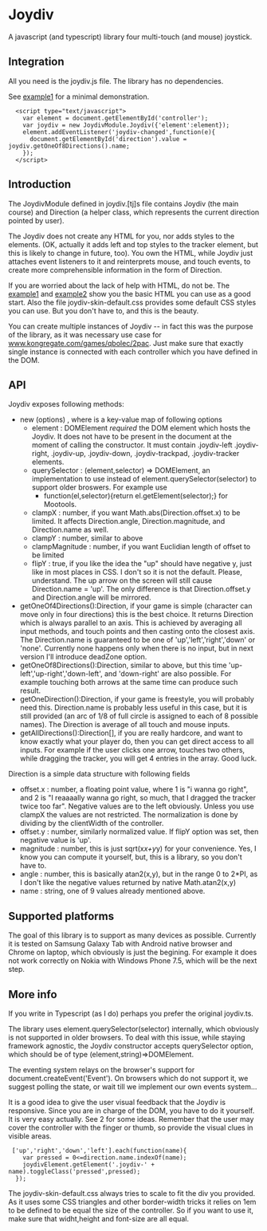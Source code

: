 Joydiv
======

A javascript (and typescript) library four multi-touch (and mouse) joystick.

Integration
-----------

All you need is the joydiv.js file. 
The library has no dependencies.

See [example1](http://vanisoft.pl/~lopuszanski/public/controller/example1/) for a minimal demonstration.
    
      <script type="text/javascript">
        var element = document.getElementById('controller');
        var joydiv = new JoydivModule.Joydiv({'element':element});
        element.addEventListener('joydiv-changed',function(e){
          document.getElementById('direction').value = joydiv.getOneOf8Directions().name;
        });
      </script>

Introduction
-------
The JoydivModule defined in joydiv.[tj]s file contains Joydiv (the main course) 
and Direction (a helper class, which represents the current direction pointed by user).

The Joydiv does not create any HTML for you, nor adds styles to the elements.
(OK, actually it adds left and top styles to the tracker element, but this is likely to change in future, too).
You own the HTML, while Joydiv just attaches event listeners to it and reinterprets mouse, and touch events, to create more comprehensible information in the form of Direction.

If you are worried about the lack of help with HTML, do not be.
The [example1](http://vanisoft.pl/~lopuszanski/public/controller/example1/) and [example2](http://vanisoft.pl/~lopuszanski/public/controller/example2/) show you the basic HTML you can use as a good start.
Also the file joydiv-skin-default.css provides some default CSS styles you can use. 
But you don't have to, and this is the beauty.

You can create multiple instances of Joydiv -- in fact this was the purpose of the library,
as it was necessary use case for www.kongregate.com/games/qbolec/2pac.
Just make sure that exactly single instance is connected with each controller which you have defined in the DOM.

API
-----

Joydiv exposes following methods:
* new (options) , where is a key-value map of following options
  * element : DOMElement _required_ the DOM element which hosts the Joydiv. It does not have to be present in the document at the moment of calling the constructor. It must contain .joydiv-left .joydiv-right, .joydiv-up, .joydiv-down, .joydiv-trackpad, .joydiv-tracker elements.
  * querySelector : (element,selector) => DOMElement, an implementation to use instead of element.querySelector(selector) to support older broswers. For example use 
    *  function(el,selector){return el.getElement(selector);} for Mootools.
  * clampX : number, if you want Math.abs(Direction.offset.x) to be limited. It affects Direction.angle, Direction.magnitude, and Direction.name as well.
  * clampY : number, similar to above
  * clampMagnitude : number, if you want Euclidian length of offset to be limited
  * flipY : true, if you like the idea the "up" should have negative y, just like in most places in CSS. I don't so it is not the default. Please, understand. The up arrow on the screen will still cause Direction.name = 'up'. The only difference is that Direction.offset.y and Direction.angle will be mirrored.
* getOneOf4Directions():Direction, if your game is simple (character can move only in four directions) this is the best choice. It returns Direction which is always parallel to an axis. This is achieved by averaging all input methods, and touch points and then casting onto the closest axis. The Direction.name is guaranteed to be one of 'up','left','right','down' or 'none'. Currently none happens only when there is no input, but in next version I'll introduce deadZone option.
* getOneOf8Directions():Direction, similar to above, but this time 'up-left','up-right','down-left', and 'down-right' are also possible. For example touching both arrows at the same time can produce such result.
* getOneDirection():Direction, if your game is freestyle, you will probably need this. Direction.name is probably less useful in this case, but it is still provided (an arc of 1/8 of full circle is assigned to each of 8 possible names). The Direction is average of all touch and mouse inputs.
* getAllDirections():Direction[], if you are really hardcore, and want to know exactly what your player do, then you can get direct access to all inputs. For example if the user clicks one arrow, touches two others, while dragging the tracker, you will get 4 entries in the array. Good luck.

Direction is a simple data structure with following fields
* offset.x : number, a floating point value, where 1 is "i wanna go right", and 2 is "I reaaaally wanna go right, so much, that I dragged the tracker twice too far". Negative values are to the left obviously. Unless you use clampX the values are not restricted. The normalization is done by dividing by the clientWidth of the controller.
* offset.y : number, similarly normalized value. If flipY option was set, then negative value is 'up'.
* magnitude : number, this is just sqrt(x*x+y*y) for your convenience. Yes, I know you can compute it yourself, but, this is a library, so you don't have to.
* angle : number, this is basically atan2(x,y), but in the range 0 to 2*PI, as I don't like the negative values returned by native Math.atan2(x,y)
* name : string, one of 9 values already mentioned above. 


Supported platforms
-------------------
The goal of this library is to support as many devices as possible.
Currently it is tested on Samsung Galaxy Tab with Android native browser and Chrome on laptop,
which obviously is just the begining.
For example it does not work correctly on Nokia with Windows Phone 7.5, which will be the next step.


More info
---------
If you write in Typescript (as I do) perhaps you prefer the original joydiv.ts.

The library uses element.querySelector(selector) internally, 
which obviously is not supported in older browsers.
To deal with this issue, while staying framework agnostic, 
the Joydiv constructor accepts querySelector option,
which should be of type (element,string)=>DOMElement.

The eventing system relays on the browser's support for document.createEvent('Event').
On browsers which do not support it, we suggest polling the state,
or wait till we implement our own events system...

It is a good idea to give the user visual feedback that the Joydiv is responsive.
Since you are in charge of the DOM, you have to do it yourself.
It is very easy actually.
See 
2 for some ideas.
Remember that the user may cover the controller with the finger or thumb, so provide the visual clues in visible areas.

     ['up','right','down','left'].each(function(name){
        var pressed = 0<=direction.name.indexOf(name);
        joydivElement.getElement('.joydiv-' + name).toggleClass('pressed',pressed);
      });
   
The joydiv-skin-default.css always tries to scale to fit the div you provided.
As it uses some CSS triangles and other border-width tricks it relies on 1em to be defined to be equal the size of the controller.
So if you want to use it, make sure that widht,height and font-size are all equal.



